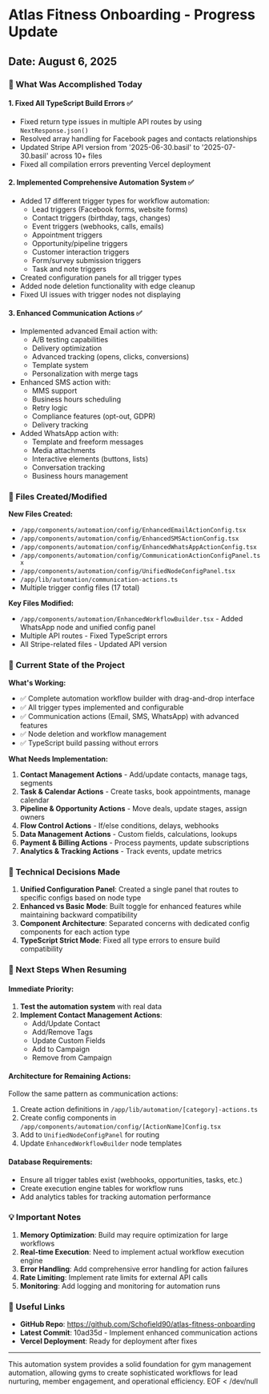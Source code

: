 # Atlas Fitness Onboarding - Progress Update
## Date: August 6, 2025

### 🚀 What Was Accomplished Today

#### 1. **Fixed All TypeScript Build Errors** ✅
- Fixed return type issues in multiple API routes by using `NextResponse.json()`
- Resolved array handling for Facebook pages and contacts relationships
- Updated Stripe API version from '2025-06-30.basil' to '2025-07-30.basil' across 10+ files
- Fixed all compilation errors preventing Vercel deployment

#### 2. **Implemented Comprehensive Automation System** ✅
- Added 17 different trigger types for workflow automation:
  - Lead triggers (Facebook forms, website forms)
  - Contact triggers (birthday, tags, changes)
  - Event triggers (webhooks, calls, emails)
  - Appointment triggers
  - Opportunity/pipeline triggers
  - Customer interaction triggers
  - Form/survey submission triggers
  - Task and note triggers
- Created configuration panels for all trigger types
- Added node deletion functionality with edge cleanup
- Fixed UI issues with trigger nodes not displaying

#### 3. **Enhanced Communication Actions** ✅
- Implemented advanced Email action with:
  - A/B testing capabilities
  - Delivery optimization
  - Advanced tracking (opens, clicks, conversions)
  - Template system
  - Personalization with merge tags
- Enhanced SMS action with:
  - MMS support
  - Business hours scheduling
  - Retry logic
  - Compliance features (opt-out, GDPR)
  - Delivery tracking
- Added WhatsApp action with:
  - Template and freeform messages
  - Media attachments
  - Interactive elements (buttons, lists)
  - Conversation tracking
  - Business hours management

### 📁 Files Created/Modified

**New Files Created:**
- `/app/components/automation/config/EnhancedEmailActionConfig.tsx`
- `/app/components/automation/config/EnhancedSMSActionConfig.tsx`
- `/app/components/automation/config/EnhancedWhatsAppActionConfig.tsx`
- `/app/components/automation/config/CommunicationActionConfigPanel.tsx`
- `/app/components/automation/config/UnifiedNodeConfigPanel.tsx`
- `/app/lib/automation/communication-actions.ts`
- Multiple trigger config files (17 total)

**Key Files Modified:**
- `/app/components/automation/EnhancedWorkflowBuilder.tsx` - Added WhatsApp node and unified config panel
- Multiple API routes - Fixed TypeScript errors
- All Stripe-related files - Updated API version

### 🎯 Current State of the Project

**What's Working:**
- ✅ Complete automation workflow builder with drag-and-drop interface
- ✅ All trigger types implemented and configurable
- ✅ Communication actions (Email, SMS, WhatsApp) with advanced features
- ✅ Node deletion and workflow management
- ✅ TypeScript build passing without errors

**What Needs Implementation:**
1. **Contact Management Actions** - Add/update contacts, manage tags, segments
2. **Task & Calendar Actions** - Create tasks, book appointments, manage calendar
3. **Pipeline & Opportunity Actions** - Move deals, update stages, assign owners
4. **Flow Control Actions** - If/else conditions, delays, webhooks
5. **Data Management Actions** - Custom fields, calculations, lookups
6. **Payment & Billing Actions** - Process payments, update subscriptions
7. **Analytics & Tracking Actions** - Track events, update metrics

### 📝 Technical Decisions Made

1. **Unified Configuration Panel**: Created a single panel that routes to specific configs based on node type
2. **Enhanced vs Basic Mode**: Built toggle for enhanced features while maintaining backward compatibility
3. **Component Architecture**: Separated concerns with dedicated config components for each action type
4. **TypeScript Strict Mode**: Fixed all type errors to ensure build compatibility

### 🚧 Next Steps When Resuming

#### Immediate Priority:
1. **Test the automation system** with real data
2. **Implement Contact Management Actions**:
   - Add/Update Contact
   - Add/Remove Tags
   - Update Custom Fields
   - Add to Campaign
   - Remove from Campaign

#### Architecture for Remaining Actions:
Follow the same pattern as communication actions:
1. Create action definitions in `/app/lib/automation/[category]-actions.ts`
2. Create config components in `/app/components/automation/config/[ActionName]Config.tsx`
3. Add to `UnifiedNodeConfigPanel` for routing
4. Update `EnhancedWorkflowBuilder` node templates

#### Database Requirements:
- Ensure all trigger tables exist (webhooks, opportunities, tasks, etc.)
- Create execution engine tables for workflow runs
- Add analytics tables for tracking automation performance

### 💡 Important Notes

1. **Memory Optimization**: Build may require optimization for large workflows
2. **Real-time Execution**: Need to implement actual workflow execution engine
3. **Error Handling**: Add comprehensive error handling for action failures
4. **Rate Limiting**: Implement rate limits for external API calls
5. **Monitoring**: Add logging and monitoring for automation runs

### 🔗 Useful Links
- **GitHub Repo**: https://github.com/Schofield90/atlas-fitness-onboarding
- **Latest Commit**: 10ad35d - Implement enhanced communication actions
- **Vercel Deployment**: Ready for deployment after fixes

---

This automation system provides a solid foundation for gym management automation, allowing gyms to create sophisticated workflows for lead nurturing, member engagement, and operational efficiency.
EOF < /dev/null
